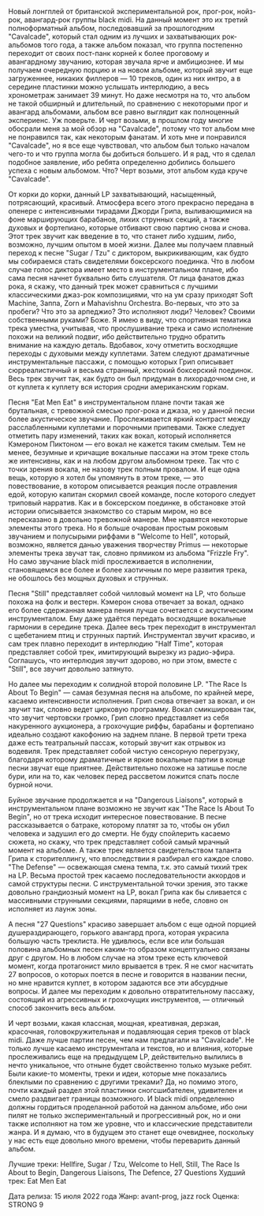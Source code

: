 Новый лонгплей от британской экспериментальной рок, прог-рок, нойз-рок, авангард-рок группы black midi. На данный момент это их третий полноформатный альбом, последовавший за прошлогодним "Cavalcade", который стал одним из лучших и захватывающих рок-альбомов того года, а также альбом показал, что группа постепенно переходит от своих пост-панк корней к более проговому и авангардному звучанию, которая звучала ярче и амбициознее. И мы получаем очередную порцию и на новом альбоме, который звучит еще загруженнее, никаких филлеров — 10 треков, один из них интро, а в середине пластинки можно услышать интерлюдию, а весь хронометраж занимает 39 минут. Но даже несмотря на то, что альбом не такой обширный и длительный, по сравнению с некоторыми прог и авангард альбомами, альбом все равно выглядит как полноценный экспериенс. Уж поверьте. И черт возьми, в прошлом году многие обосрали меня за мой обзор на "Cavalcade", потому что тот альбом мне не понравился так, как некоторым фанатам. И хоть мне и понравился "Cavalcade", но я все еще чувствовал, что альбом был только началом чего-то и что группа могла бы добиться большего. И я рад, что я сделал подобное заявление, ибо ребята определенно добились большего успеха с новым альбомом. Что? Черт возьми, этот альбом куда круче "Cavalcade".

От корки до корки, данный LP захватывающий, насыщенный, потрясающий, красивый. Атмосфера всего этого прекрасно передана в опенере с интенсивными тирадами Джорди Грипа, выливающимися на фоне марширующих барабанов, лихих струнных секций, а также духовых и фортепиано, которые отбивают свою партию снова и снова. Этот трек звучит как введение в то, что станет либо худшим, либо, возможно, лучшим опытом в моей жизни. Далее мы получаем плавный переход к песне "Sugar / Tzu" с диктором, выкрикивающим, как будто мы собираемся стать свидетелями боксерского поединка. Что в любом случае голос диктора имеет место в инструментальном плане, ибо сама песня начнет буквально бить слушателя. От лица фанатов джаз рока, я скажу, что данный трек может сравниться с лучшими классическими джаз-рок композициями, что на ум сразу приходят Soft Machine, Заппа, Zorn и Mahavishnu Orchestra. Во-первых, что это за пробеги? Что это за арпеджио? Это исполняют люди? Человек? Своими собственными руками? Боже. Я имею в виду, что спортивная тематика трека уместна, учитывая, что прослушивание трека и само исполнение похожи на великий подвиг, ибо действительно трудно обратить внимание на каждую деталь. Вдобавок, хочу отметить восходящие переходы с духовыми между куплетами. Затем следуют драматичные инструментальные пассажи, с помощью которых Грип описывает сюрреалистичный и весьма странный, жестокий боксерский поединок. Весь трек звучит так, как будто он был придуман в лихорадочном сне, и от куплета к куплету вся история сродни американским горкам.

Песня "Eat Men Eat" в инструментальном плане почти такая же брутальная, с тревожной смесью прог-рока и джаза, но у данной песни более акустическое звучание. Прослеживается яркий контраст между расслабленными куплетами и порочными припевами. Также следует отметить пару изменений, таких как вокал, который исполняется Кэмероном Пиктоном — его вокал не кажется таким смелым. Тем не менее, безумные и кричащие вокальные пассажи на этом треке столь же интенсивны, как и на любом другом альбомном треке. Так что с точки зрения вокала, не назову трек полным провалом. И еще одна вещь, которую я хотел бы упомянуть в этом треке, — это повествование, в котором описывается реакция после отравления едой, которую капитан скормил своей команде, после которого следует триповый нарратив. Как и в боксерском поединке, в обстановке этой истории описывается знакомство со старым миром, но все пересказано в довольно тревожной манере. Мне нравятся некоторые элементы этого трека. Но я больше очарован простым роковым звучанием и полусырыми риффами в "Welcome to Hell", который, возможно, является данью уважения творчеству Primus — некоторые элементы трека звучат так, словно прямиком из альбома "Frizzle Fry". Но само звучание black midi прослеживается в исполнении, становящемся все более и более хаотичным по мере развития трека, не обошлось без мощных духовых и струнных.

Песня "Still" представляет собой чилловый момент на LP, что больше похожа на фолк и вестерн. Кэмерон снова отвечает за вокал, однако его более сдержанная манера пения лучше сочетается с акустическим инструменталом. Ему даже удаётся передать восходящие вокальные гармонии в середине трека. Далее весь трек переходит в инструментал с щебетанием птиц и струнных партий. Инструментал звучит красиво, и сам трек плавно переходит в интерлюдию "Half Time", которая представляет собой трек, имитирующий вырезку из радио-эфира. Соглашусь, что интерлюдия звучит здорово, но при этом, вместе с "Still", все звучит довольно затянуто.

Но далее мы переходим к солидной второй половине LP. "The Race Is About To Begin" — самая безумная песня на альбоме, по крайней мере, касаемо интенсивности исполнения. Грип снова отвечает за вокал, и он звучит так, словно ведет цирковую программу. Вокал смикширован так, что звучит чертовски громко, Грип словно представляет из себя накуренного аукционера, а грохочущие риффы, барабаны и фортепиано идеально создают какофонию на заднем плане. В первой трети трека даже есть театральный пассаж, который звучит как отрывок из водевиля. Трек представляет собой чистую сенсорную перегрузку, благодаря которому драматичные и яркие вокальные партии в конце песни звучат еще приятнее. Действительно похоже на затишье после бури, или на то, как человек перед рассветом ложится спать после бурной ночи.

Буйное звучание продолжается и на "Dangerous Liaisons", который в инструментальном плане возможно не звучит как "The Race Is About To Begin", но от трека исходит интересное повествование. В песне рассказывается о батраке, которому платят за то, чтобы он убил человека и задушил его до смерти. Не буду спойлерить касаемо сюжета, но скажу, что трек представляет собой самый мрачный момент на альбоме. А также трек является свидетельством таланта Грипа к сторителлингу, что впоследствии я разбирал его каждое слово. "The Defense" — освежающая смена темпа, т.к. это самый тихий трек на LP. Весьма простой трек касаемо последовательности аккордов и самой структуры песни. С инструментальной точки зрения, это также довольно грандиозный момент на LP, вокал Грипа как бы сливается с массивными струнными секциями, парящими в небе, словно он исполняет из лаунж зоны.

А песня "27 Questions" красиво завершает альбом с еще одной порцией душераздирающего, горького авангард прога, которая украсила большую часть треклиста. Не удивлюсь, если все или большая половина альбомных песен каким-то образом концептуально связаны друг с другом. Но в любом случае на этом треке есть ключевой момент, когда протагонист мило врывается в трек. Я не смог насчитать 27 вопросов, о которых поется в песне и говорится в названии песни, но мне нравится куплет, в котором задаются все эти абсурдные вопросы. И далее мы переходим к довольно отвратительному пассажу, состоящий из агрессивных и грохочущих инструментов, — отличный способ закончить весь альбом.

И черт возьми, какая классная, мощная, креативная, дерзкая, красочная, головокружительная и подавляющая серия треков от black midi. Даже лучше партии песен, чем нам предлагали на "Cavalcade". Не только лучше касаемо инструментала и текстов, но и влияния, которые прослеживались еще на предыдущем LP, действительно вылились в нечто уникальное, что отныне будет свойственно только музыке ребят. Были какие-то моменты, треки и идеи, которые мне показались блеклыми по сравнению с другими треками? Да, но помимо этого, почти каждый раздел этой пластинки сногсшибателен, удивителен и смело раздвигает границы возможного. И black midi определенно должны гордиться проделанной работой на данном альбоме, ибо они пилят не только экспериментальный и прогрессивный рок, но и они также исполняют на том же уровне, что и классические представители жанра. И я думаю, что в будущем это станет еще очевиднее, поскольку у нас есть еще довольно много времени, чтобы переварить данный альбом.

Лучшие треки: Hellfire, Sugar / Tzu, Welcome to Hell, Still, The Race Is About to Begin, Dangerous Liaisons, The Defence, 27 Questions
Худший трек: Eat Men Eat

Дата релиза: 15 июля 2022 года
Жанр: avant-prog, jazz rock
Оценка: STRONG 9
